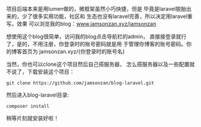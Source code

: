 项目后端本来是用lumen做的，微框架虽然小巧快捷，但是
毕竟是laravel脱胎出来的，少了很多实用功能，社区和
生态也没有laravel完善，所以决定用laravel重写。效果
可以浏览我的blog：www.jamsonzan.xyz/jamsonzan

想使用这个blog很简单，访问我的blog点击导航栏的admin，
直接接登录就行了，是的，不用注册，你登录时的账号密码就是用
于管理你博客的账号密码。你的博客首页为
jamsonzan.xyz/{你登录时的账号名}

当然，你也可以clone这个项目然后自己搭服务器，
怎么搭服务器以及一些配置就不说了，下载安装这个项目：
```
git clone https://github.com/jamsonzan/blog-laravel.git
```
然后进入blog-laravel目录:
```
composer install
```
稍等片刻就安装好啦！
